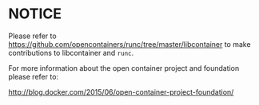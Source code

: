 # NOTICE

Please refer to https://github.com/opencontainers/runc/tree/master/libcontainer to make contributions to libcontainer and `runc`.  

For more information about the open container project and foundation please refer to:

http://blog.docker.com/2015/06/open-container-project-foundation/
